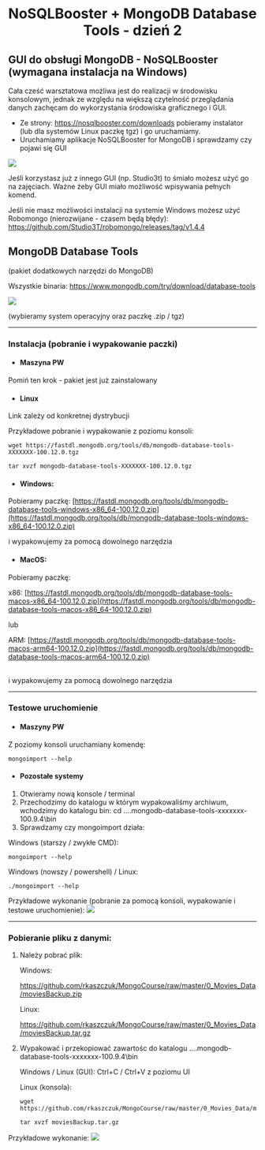 <h1 align="center"> NoSQLBooster + MongoDB Database Tools - dzień 2</h1>


## GUI do obsługi MongoDB - NoSQLBooster (wymagana instalacja na Windows)
Cała cześć warsztatowa możliwa jest do realizacji w środowisku konsolowym, jednak ze względu na większą czytelność przeglądania danych zachęcam do wykorzystania środowiska graficznego i GUI.

- Ze strony: https://nosqlbooster.com/downloads pobieramy instalator (lub dla systemów Linux paczkę tgz) i go uruchamiamy.
- Uruchamiamy aplikacje NoSQLBooster for MongoDB i sprawdzamy czy pojawi się GUI

![](https://i.imgur.com/kvTiRAN.png)

Jeśli korzystasz już z innego GUI (np. Studio3t) to śmiało możesz użyć go na zajęciach. Ważne żeby GUI miało możliwość wpisywania pełnych komend. 

Jeśli nie masz możliwości instalacji na systemie Windows możesz użyć Robomongo (nierozwijane - czasem będą błędy): https://github.com/Studio3T/robomongo/releases/tag/v1.4.4




## MongoDB Database Tools
(pakiet dodatkowych narzędzi do MongoDB)


Wszystkie binaria:
https://www.mongodb.com/try/download/database-tools

![](https://i.imgur.com/7imxxeq.png)


(wybieramy system operacyjny oraz paczkę .zip / tgz)

---------------------------
### Instalacja (pobranie i wypakowanie paczki)

- #### Maszyna PW
Pomiń ten krok - pakiet jest już zainstalowany

- #### Linux

Link zależy od konkretnej dystrybucji


Przykładowe pobranie i wypakowanie z poziomu konsoli:

```
wget https://fastdl.mongodb.org/tools/db/mongodb-database-tools-XXXXXXX-100.12.0.tgz

tar xvzf mongodb-database-tools-XXXXXXX-100.12.0.tgz
```
- #### Windows:
Pobieramy paczkę: 
[https://fastdl.mongodb.org/tools/db/mongodb-database-tools-windows-x86_64-100.12.0.zip](https://fastdl.mongodb.org/tools/db/mongodb-database-tools-windows-x86_64-100.12.0.zip)

i wypakowujemy za pomocą dowolnego narzędzia

- #### MacOS:

Pobieramy paczkę:

x86:  [https://fastdl.mongodb.org/tools/db/mongodb-database-tools-macos-x86_64-100.12.0.zip](https://fastdl.mongodb.org/tools/db/mongodb-database-tools-macos-x86_64-100.12.0.zip)

lub

ARM:  [https://fastdl.mongodb.org/tools/db/mongodb-database-tools-macos-arm64-100.12.0.zip](https://fastdl.mongodb.org/tools/db/mongodb-database-tools-macos-arm64-100.12.0.zip)

</br>
i wypakowujemy za pomocą dowolnego narzędzia


---------------------
### Testowe uruchomienie

- #### Maszyny PW
Z poziomy konsoli uruchamiany komendę:
```
mongoimport --help
```

- #### Pozostałe systemy
1. Otwieramy nową konsole / terminal
3. Przechodzimy do katalogu w którym wypakowaliśmy archiwum, wchodzimy do katalogu bin:
cd ....mongodb-database-tools-xxxxxxx-100.9.4\bin
4. Sprawdzamy czy mongoimport działa:

Windows (starszy / zwykłe CMD):
```
mongoimport --help
```
Windows (nowszy / powershell) / Linux:
```
./mongoimport --help
```
Przykładowe wykonanie (pobranie za pomocą konsoli, wypakowanie i testowe uruchomienie):
![](https://i.imgur.com/Z6G0AzI.png)

----
### Pobieranie pliku z danymi:

1. Należy pobrać plik:

      Windows:
      
      https://github.com/rkaszczuk/MongoCourse/raw/master/0_Movies_Data/moviesBackup.zip
      
      Linux:
      
      https://github.com/rkaszczuk/MongoCourse/raw/master/0_Movies_Data/moviesBackup.tar.gz

2. Wypakować i przekopiować zawartośc do katalogu ....mongodb-database-tools-xxxxxxx-100.9.4\bin

      Windows / Linux (GUI):
      Ctrl+C / Ctrl+V z poziomu UI

      Linux (konsola):
      ```
      wget https://github.com/rkaszczuk/MongoCourse/raw/master/0_Movies_Data/moviesBackup.tar.gz
      
      tar xvzf moviesBackup.tar.gz
      ```

Przykładowe wykonanie:
![](https://i.imgur.com/sshXCSh.png)

